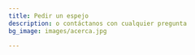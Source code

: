 ```yaml
---
title: Pedir un espejo
description: o contáctanos con cualquier pregunta
bg_image: images/acerca.jpg

---
```

